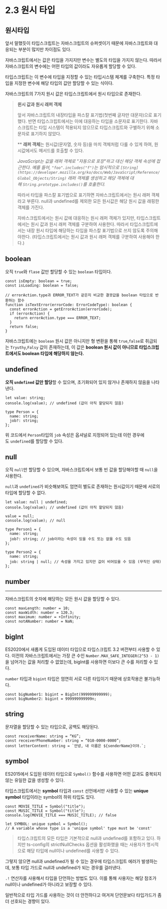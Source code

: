# 2.3 원시 타입

## 원시타입

앞서 말했듯이 타입스크립트는 자바스크립트의 슈퍼셋이기 때문에 자바스크립트와 대응되는 부분이 많지만 차이점도 있다.

자바스크립트에서는 값은 타입을 가지지만 변수는 별도의 타입을 가지지 않는다. 따라서 자바스크립트의 변수에는 어떤 타입의 값이라도 자유롭게 할당할 수 있다.

타입스크립트는 이 변수에 타입을 지정할 수 있는 타입시스템 체계를 구축한다. 특정 타입을 지정한 변수에 해당 타입의 값만 할당할 수 있는 식이다.

자바스크립트의 7가지 원시 값은 타입스크립트에서 원시 타입으로 존재한다.

> **윈시 값과 원시 래퍼 객체**
>
> 앞서 자바스크립트의 내장타입을 파스칼 표기법(첫번째 글자만 대문자)으로 표기했다. 반면 타입스크립트에서는 이에 대응하는 타입을 소문자로 표기한다. 자바스크립트는 타입 시스템이 적용되지 않으므로 타입스크립트와 구별하기 위해 소문자로 표기하지 않았다.
>
> \*\* **래퍼 객체**는 원시값(문자열, 숫자 등)을 마치 객체처럼 다룰 수 있게 하여, 원시값에서도 메서드를 호출할 수 있다.
>
> _JavaScript는 값을 래퍼 객체로 "자동으로 포장"하고 대신 해당 객체 속성에 접근한다. 예를 들어, `"foo".includes("f")`는 암시적으로 `[String](https://developer.mozilla.org/ko/docs/Web/JavaScript/Reference/Global_Objects/String)` 래퍼 객체를 생성하고 해당 객체에 대해 `String.prototype.includes()`를 호출한다._
>
> 따라서 타입을 파스칼 표기법으로 표기하면 자바스크립트에서는 원시 래퍼 객체라고 부른다. null과 undefined를 제외한 모든 원시값은 해당 원시 값을 래핑한 객체를 가진다.
>
> 자바스크립트에서는 원시 값에 대응하는 원시 래퍼 객체가 있지만, 타입스크립트에서는 원시 값과 원시 래퍼 객체를 구분하여 사용한다. 따라서 타입스크립트에서는 내장 원시 타입에 해당하는 타입을 파스칼 표기법으로 쓰지 않도록 주의해야한다. (타입스크립트에서는 원시 값과 원시 래퍼 객체를 구분하여 사용해야 한다.)

## boolean

오직 `true`와 `flase` 값만 할당할 수 있는 `boolean` 타입이다.

```tsx
const isEmpty: boolean = true;
const isLoading: boolean = false;

// errorAction.type과 ERROR_TEXT가 같은지 비교한 결괏값을 boolean 타입으로 반환하는 함수
function isTextError(errorCode: ErrorCodeType): boolean {
  const errorAction = getErrorAction(errorCode);
  if (errorAction) {
    return errorAction.type === ERROR_TEXT;
  }
  return false;
}
```

자바스크립트에는 `boolean` 원시 값은 아니지만 형 변환을 통해 `true`,`false`로 취급되는 `Tryuthy`,`Falsy` 값이 존재하는데, 이 값은 **boolean 원시 값이 아니므로 타입스크립트에서도 boolean 타입에 해당하지 않는다.**

## undefined

**오직 `undefined` 값만 할당**할 수 있으며, 초기화되어 있지 않거나 존재하지 않음을 나타낸다.

```tsx
let value: string;
console.log(value); // undefined (값이 아직 할당되지 않음)

type Person = {
  name: string;
  job?: string;
};
```

위 코드에서 `Person`타입의 `job` 속성은 옵셔널로 지정되어 있는데 이런 경우에도 `undefined`를 할당할 수 있다.

## null

오직 `null`만 할당할 수 있으며, 자바스크립트에서 보통 빈 값을 할당해야할 때 `null`을 사용한다.

`null`과 `undefined`가 비슷해보여도 엄연히 별도로 존재하는 원시값이기 때문에 서로의 타입에 할당할 수 없다.

```tsx
let value: null | undefined;
console.log(value); // undefined (값이 아직 할당되지 않음)

value = null;
console.log(value); // null
```

```tsx
type Person1 = {
  name: string;
  job?: string; // job이라는 속성이 있을 수도 또는 없을 수도 있음
};

type Person2 = {
  name: string;
  job: string | null; // 속성을 가지고 있지만 값이 비어있을 수 있음 (무직인 상태)
};
```

## number

---

자바스크립트의 숫자에 해당하는 모든 원시 값을 할당할 수 있다.

```tsx
const maxLength: number = 10;
const maxWidth: number = 120.3;
const maximum: number = +Infinity;
const notANumber: number = NaN;
```

## bigInt

ES2020에서 새롭게 도입된 데이터 타입으로 타입스크립트 3.2 버전부터 사용할 수 있다. 이전의 자바스크립트에서는 가장 큰 수인 `Number.MAX_SAFE_INTEGER(2^53 - 1)` 을 넘어가는 값을 처리할 수 없었는데, bigInt를 사용하면 이보다 큰 수를 처리할 수 있다.

`number` 타입과 `bigint` 타입은 엄연히 서로 다른 타입이기 때문에 상호작용은 불가능하다.

```tsx
const bigNumber1: bigint = BigInt(999999999999);
const bigNumber2: bigint = 999999999999n;
```

## string

문자열을 할당할 수 있는 타입으로, 공백도 해당된다.

```tsx
const receiverName: string = “KG”;
const receiverPhoneNumber: string = “010-0000-0000”;
const letterContent: string = `안녕, 내 이름은 ${senderName}이야.`;
```

## symbol

ES2015에서 도입된 데이터 타입으로 `Symbol()` 함수를 사용하면 어떤 값과도 중복되지 않는 유일한 값을 생성할 수 있다.

타입스크립트에서는 **symbol** 타입과 `const` 선언에서만 사용할 수 있는 **unique symbol** 타입이라는 symbol의 하위 타입도 있다.

```tsx
const MOVIE_TITLE = Symbol("title");
const MUSIC_TITLE = Symbol("title");
console.log(MOVIE_TITLE === MUSIC_TITLE); // false

let SYMBOL: unique symbol = Symbol();
// A variable whose type is a 'unique symbol' type must be 'const'
```

> 타입스크립트의 모든 타입은 기본적으로 null과 undefined를 포함하고 있다. 하지만 ts-config의 strictNullChecks 옵션을 활성화했을 때는 사용자가 명시적으로 해당 타입에 null이나 undefined를 사용할 수 있다.

그렇지 않으면 null과 undefined가 될 수 있는 경우에 타입스크립트 에러가 발생하는데, 보통 타입 가드로 null과 undefined가 되는 경우를 걸러낸다.

`.!` 연산자를 사용해서 타입을 단언하는 방법도 있다. 이를 통해 사용자는 해당 참조가 null이나 undefined가 아니라고 보장할 수 있다.

일반적으로 타입 가드를 사용하는 것이 더 안전하다고 여겨져 단언문보다 타입가드가 좀 더 선호되는 경향이 있다.

>
